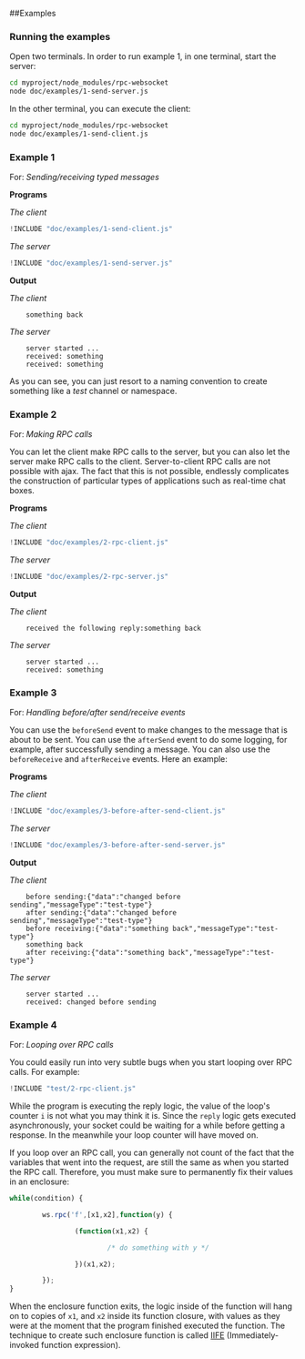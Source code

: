 ##Examples

### Running the examples

Open two terminals. In order to run example 1, in one terminal, start the server:

```bash
cd myproject/node_modules/rpc-websocket
node doc/examples/1-send-server.js
```
In the other terminal, you can execute the client:

```bash
cd myproject/node_modules/rpc-websocket
node doc/examples/1-send-client.js
```

### Example 1

For: _Sending/receiving typed messages_

**Programs**

_The client_

```javascript
!INCLUDE "doc/examples/1-send-client.js"
```

_The server_

```javascript
!INCLUDE "doc/examples/1-send-server.js"
```

**Output**

_The client_

        something back

_The server_

        server started ...
        received: something
        received: something

As you can see, you can just resort to a naming convention to create something like a _test_ channel or namespace.

### Example 2

For: _Making RPC calls_

You can let the client make RPC calls to the server, but you can also let the server make RPC calls to the client. Server-to-client RPC calls are not possible with ajax. The fact that this is not possible, endlessly complicates the construction of particular types of applications such as real-time chat boxes.

**Programs**

_The client_

```javascript
!INCLUDE "doc/examples/2-rpc-client.js"
```

_The server_

```javascript
!INCLUDE "doc/examples/2-rpc-server.js"
```

**Output**

_The client_

        received the following reply:something back

_The server_

        server started ...
        received: something

### Example 3

For: _Handling before/after send/receive events_

You can use the `beforeSend` event to make changes to the message that is about to be sent. You can use the `afterSend` event to do some logging, for example, after successfully sending a message. You can also use the `beforeReceive` and `afterReceive` events. Here an example:

**Programs**

_The client_

```javascript
!INCLUDE "doc/examples/3-before-after-send-client.js"
```
_The server_

```javascript
!INCLUDE "doc/examples/3-before-after-send-server.js"
```

**Output**

_The client_

        before sending:{"data":"changed before sending","messageType":"test-type"}
        after sending:{"data":"changed before sending","messageType":"test-type"}
        before receiving:{"data":"something back","messageType":"test-type"}
        something back
        after receiving:{"data":"something back","messageType":"test-type"}

_The server_

        server started ...
        received: changed before sending


### Example 4

For: _Looping over RPC calls_

You could easily run into very subtle bugs when you start looping over RPC calls. For example:

```javascript
!INCLUDE "test/2-rpc-client.js"
```

While the program is executing the reply logic, the value of the loop's counter `i` is not what you may think it is. Since the `reply` logic gets executed asynchronously, your socket could be waiting for a while before getting a response. In the meanwhile your loop counter will have moved on.

If you loop over an RPC call, you can generally not count of the fact that the variables that went into the request, are still the same as when you started the RPC call. Therefore, you must make sure to permanently fix their values in an enclosure:

```javascript
while(condition) {

        ws.rpc('f',[x1,x2],function(y) {

                (function(x1,x2) {

                        /* do something with y */

                })(x1,x2);

        });
}
```
When the enclosure function exits, the logic inside of the function will hang on to copies of `x1`, and `x2` inside its function closure, with values as they were at the moment that the program finished executed the function. The technique to create such enclosure function is called [IIFE](http://en.wikipedia.org/wiki/Immediately-invoked_function_expression) (Immediately-invoked function expression).

